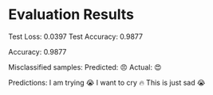 # Evaluation Results
Test Loss: 0.0397
Test Accuracy: 0.9877

Accuracy: 0.9877

Misclassified samples:
Predicted: 😠 Actual: 😍

Predictions:
I am trying 😭
I want to cry 🔥
This is just sad 😭
